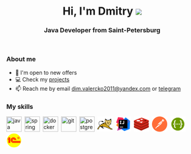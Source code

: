 <div id="header" align="center">
    <h1>Hi, I'm  Dmitry <img src="https://media.giphy.com/media/hvRJCLFzcasrR4ia7z/giphy.gif" width="30px"/> </h1>
    <h3>Java Developer from Saint-Petersburg</h3>
<img src="https://komarev.com/ghpvc/?username=DmitreeV&style=flat-square&color=000000" alt=""/>
</div>

### About me
- 📄 I'm open to new offers
- 💻 Check my [projects](https://github.com/DmitreeV?tab=repositories)
- 📫 Reach me by email dim.valercko2011@yandex.com or [telegram](https://t.me/dmitryvalerko)

### My skills

<img src="https://cdn.jsdelivr.net/gh/devicons/devicon/icons/java/java-original.svg" title="java" width="40" height="40"/>&nbsp;
<img src="https://cdn.jsdelivr.net/gh/devicons/devicon/icons/spring/spring-original.svg" title="spring" width="40" height="40"/>&nbsp;
<img src="https://cdn.jsdelivr.net/gh/devicons/devicon/icons/docker/docker-original.svg" title="docker" width="40" height="40"/>&nbsp;
<img src="https://cdn.jsdelivr.net/gh/devicons/devicon/icons/git/git-plain.svg" title="git" width="40" height="40"/>&nbsp;
<img src="https://cdn.jsdelivr.net/gh/devicons/devicon/icons/postgresql/postgresql-original.svg" title="postgresql" width="40" height="40"/>&nbsp;
<img src="https://github.com/devicons/devicon/blob/v2.15.1/icons/tomcat/tomcat-original.svg" title="tomcat" width="40" height="40"/>&nbsp;
<img src="https://github.com/devicons/devicon/blob/v2.15.1/icons/intellij/intellij-original.svg" title="intellij" width="40" height="40"/>&nbsp;
<img src="https://github.com/devicons/devicon/blob/v2.15.1/icons/redis/redis-original.svg" title="redis" width="40" height="40"/>&nbsp;
<img src="https://github.com/DmitreeV/DmitreeV/blob/main/image/postman-logo-0087ca0d15-seeklogo-com.svg" title="postman" width="40" height="40"/>&nbsp;
<img src="https://github.com/DmitreeV/DmitreeV/blob/main/image/swagger-logo.svg" title="swagger" width="40" height="40"/>&nbsp;
<img src="https://github.com/DmitreeV/DmitreeV/blob/main/image/67-37-papik-pro-p-logotip-1s-foto-41.svg" title="1C" width="40" height="40"/>&nbsp;


 
